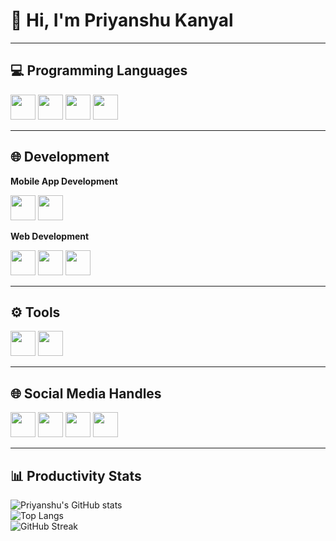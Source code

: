 # 👋 Hi, I'm Priyanshu Kanyal  

---

## 💻 Programming Languages  
<p>
  <img src="https://cdn.jsdelivr.net/gh/devicons/devicon/icons/cplusplus/cplusplus-original.svg" width="40" height="40"/> 
  <img src="https://cdn.jsdelivr.net/gh/devicons/devicon/icons/java/java-original.svg" width="40" height="40"/>
  <img src="https://cdn.jsdelivr.net/gh/devicons/devicon/icons/javascript/javascript-original.svg" width="40" height="40"/> 
  <img src="https://cdn.jsdelivr.net/gh/devicons/devicon/icons/python/python-original.svg" width="40" height="40"/>
</p>

---

## 🌐 Development  
**Mobile App Development**  
<p>
  <img src="https://cdn.jsdelivr.net/gh/devicons/devicon/icons/android/android-original.svg" width="40" height="40"/>
  <img src="https://cdn.jsdelivr.net/gh/devicons/devicon/icons/firebase/firebase-plain.svg" width="40" height="40"/>
</p>  

**Web Development**  
<p>
  <img src="https://cdn.jsdelivr.net/gh/devicons/devicon/icons/html5/html5-original.svg" width="40" height="40"/> 
  <img src="https://cdn.jsdelivr.net/gh/devicons/devicon/icons/css3/css3-original.svg" width="40" height="40"/>
  <img src="https://cdn.jsdelivr.net/gh/devicons/devicon/icons/javascript/javascript-original.svg" width="40" height="40"/> 
</p>  

---

## ⚙️ Tools  
<p>
  <img src="https://cdn.jsdelivr.net/gh/devicons/devicon/icons/git/git-original.svg" width="40" height="40"/>
  <img src="https://cdn.jsdelivr.net/gh/devicons/devicon/icons/github/github-original.svg" width="40" height="40"/>
</p>  

---

## 🌐 Social Media Handles  
<p>
  <a href="https://www.linkedin.com/in/priyanshu-kanyal-7808a7275"><img src="https://cdn.jsdelivr.net/gh/devicons/devicon/icons/linkedin/linkedin-original.svg" width="40" height="40"/></a>
  <a href="https://github.com/YOUR_USERNAME"><img src="https://cdn.jsdelivr.net/gh/devicons/devicon/icons/github/github-original.svg" width="40" height="40"/></a>
  <a href="https://stackoverflow.com/users/YOUR_ID"><img src="https://cdn.jsdelivr.net/gh/devicons/devicon/icons/stackoverflow/stackoverflow-original.svg" width="40" height="40"/></a>
  <a href="https://instagram.com/YOUR_ID"><img src="https://cdn.jsdelivr.net/gh/devicons/devicon/icons/instagram/instagram-original.svg" width="40" height="40"/></a>
</p>

---

## 📊 Productivity Stats  
![Priyanshu's GitHub stats](https://github-readme-stats.vercel.app/api?username=Priyanshu--Kanyal&show_icons=true&theme=tokyonight)  
![Top Langs](https://github-readme-stats.vercel.app/api/top-langs/?username=Priyanshu--Kanyal&layout=compact&theme=tokyonight)  
![GitHub Streak](https://streak-stats.demolab.com?user=Priyanshu--Kanyal&theme=tokyonight)  
